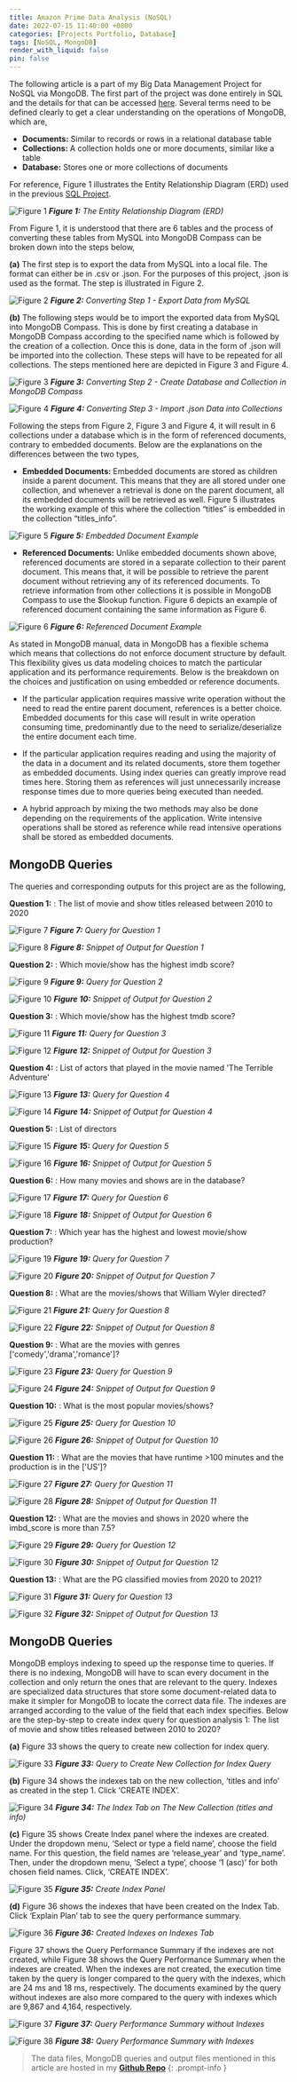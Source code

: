 ```yaml
---
title: Amazon Prime Data Analysis (NoSQL)
date: 2022-07-15 11:40:00 +0800
categories: [Projects Portfolio, Database]
tags: [NoSQL, MongoDB]
render_with_liquid: false
pin: false
---
```


The following article is a part of my Big Data Management Project for NoSQL via MongoDB. The first part of the project was done entirely in SQL and the details for that can be accessed [here](/posts/Database-1). Several terms need to be defined clearly to get a clear understanding on the operations of MongoDB, which are,

- **Documents:** Similar to records or rows in a relational database table
- **Collections:** A collection holds one or more documents, similar like a table
- **Database:** Stores one or more collections of documents

For reference, Figure 1 illustrates the Entity Relationship Diagram (ERD) used in the previous [SQL Project](/posts/Database-1).

![Figure 1](/Database/Picture9.png)
_**Figure 1:** The Entity Relationship Diagram (ERD)_

From Figure 1, it is understood that there are 6 tables and the process of converting these tables from MySQL into MongoDB Compass can be broken down into the steps below,

**(a)** The first step is to export the data from MySQL into a local file. The format can either be in .csv or .json. For the purposes of this project, .json is used as the format. The step is illustrated in Figure 2.

![Figure 2](/Database/Picture23.png)
_**Figure 2:** Converting Step 1 - Export Data from MySQL_

**(b)** The following steps would be to import the exported data from MySQL into MongoDB Compass. This is done by first creating a database in MongoDB Compass according to the specified name which is followed by the creation of a collection. Once this is done, data in the form of .json will be imported into the collection. These steps will have to be repeated for all collections. The steps mentioned here are depicted in Figure 3 and Figure 4.

![Figure 3](/Database/Picture24.png)
_**Figure 3:** Converting Step 2 - Create Database and Collection in MongoDB Compass_

![Figure 4](/Database/Picture25.png)
_**Figure 4:** Converting Step 3 - Import .json Data into Collections_

Following the steps from Figure 2, Figure 3 and Figure 4, it will result in 6 collections under a database which is in the form of referenced documents, contrary to embedded documents. Below are the explanations on the differences between the two types,

- **Embedded Documents:** Embedded documents are stored as children inside a parent document. This means that they are all stored under one collection, and whenever a retrieval is done on the parent document, all its embedded documents will be retrieved as well. Figure 5 illustrates the working example of this where the collection “titles” is embedded in the collection “titles_info”.

![Figure 5](/Database/Picture26.png)
_**Figure 5:** Embedded Document Example_

- **Referenced Documents:** Unlike embedded documents shown above, referenced documents are stored in a separate collection to their parent document. This means that, it will be possible to retrieve the parent document without retrieving any of its referenced documents. To retrieve information from other collections it is possible in MongoDB Compass to use the $lookup function. Figure 6 depicts an example of referenced document containing the same information as Figure 6.

![Figure 6](/Database/Picture27.png)
_**Figure 6:** Referenced Document Example_

As stated in MongoDB manual, data in MongoDB has a flexible schema which means that collections do not enforce document structure by default. This flexibility gives us data modeling choices to match the particular application and its performance requirements. Below is the breakdown on the choices and justification on using embedded or reference documents.

- If the particular application requires massive write operation without the need to read the entire parent document, references is a better choice. Embedded documents for this case will result in write operation consuming time, predominantly due to the need to serialize/deserialize the entire document each time.

- If the particular application requires reading and using the majority of the data in a document and its related documents, store them together as embedded documents. Using index queries can greatly improve read times here. Storing them as references will just unnecessarily increase response times due to more queries being executed than needed.

- A hybrid approach by mixing the two methods may also be done depending on the requirements of the application. Write intensive operations shall be stored as reference while read intensive operations shall be stored as embedded documents. 

## MongoDB Queries
The queries and corresponding outputs for this project are as the following,

**Question 1:**
: The list of movie and show titles released between 2010 to 2020

![Figure 7](/Database/Picture28.png)
_**Figure 7:** Query for Question 1_

![Figure 8](/Database/Picture29.png)
_**Figure 8:** Snippet of Output for Question 1_

**Question 2:**
: Which movie/show has the highest imdb score?

![Figure 9](/Database/Picture30.png)
_**Figure 9:** Query for Question 2_

![Figure 10](/Database/Picture31.png)
_**Figure 10:** Snippet of Output for Question 2_

**Question 3:**
: Which movie/show has the highest tmdb score?

![Figure 11](/Database/Picture32.png)
_**Figure 11:** Query for Question 3_

![Figure 12](/Database/Picture33.png)
_**Figure 12:** Snippet of Output for Question 3_

**Question 4:**
: List of actors that played in the movie named 'The Terrible Adventure'

![Figure 13](/Database/Picture34.png)
_**Figure 13:** Query for Question 4_

![Figure 14](/Database/Picture35.png)
_**Figure 14:** Snippet of Output for Question 4_

**Question 5:**
: List of directors

![Figure 15](/Database/Picture36.png)
_**Figure 15:** Query for Question 5_

![Figure 16](/Database/Picture37.png)
_**Figure 16:** Snippet of Output for Question 5_

**Question 6:**
: How many movies and shows are in the database?

![Figure 17](/Database/Picture38.png)
_**Figure 17:** Query for Question 6_

![Figure 18](/Database/Picture39.png)
_**Figure 18:** Snippet of Output for Question 6_

**Question 7:**
: Which year has the highest and lowest movie/show production?

![Figure 19](/Database/Picture41.png)
_**Figure 19:** Query for Question 7_

![Figure 20](/Database/Picture42.png)
_**Figure 20:** Snippet of Output for Question 7_

**Question 8:**
: What are the movies/shows that William Wyler directed?

![Figure 21](/Database/Picture43.png)
_**Figure 21:** Query for Question 8_

![Figure 22](/Database/Picture44.png)
_**Figure 22:** Snippet of Output for Question 8_

**Question 9:**
: What are the movies with genres ['comedy','drama','romance']?

![Figure 23](/Database/Picture45.png)
_**Figure 23:** Query for Question 9_

![Figure 24](/Database/Picture46.png)
_**Figure 24:** Snippet of Output for Question 9_

**Question 10:**
: What is the most popular movies/shows?

![Figure 25](/Database/Picture47.png)
_**Figure 25:** Query for Question 10_

![Figure 26](/Database/Picture48.png)
_**Figure 26:** Snippet of Output for Question 10_

**Question 11:**
: What are the movies that have runtime >100 minutes and the production is in the ['US']?

![Figure 27](/Database/Picture49.png)
_**Figure 27:** Query for Question 11_

![Figure 28](/Database/Picture50.png)
_**Figure 28:** Snippet of Output for Question 11_

**Question 12:**
: What are the movies and shows in 2020 where the imbd_score is more than 7.5?

![Figure 29](/Database/Picture51.png)
_**Figure 29:** Query for Question 12_

![Figure 30](/Database/Picture52.png)
_**Figure 30:** Snippet of Output for Question 12_

**Question 13:**
: What are the PG classified movies from 2020 to 2021?

![Figure 31](/Database/Picture53.png)
_**Figure 31:** Query for Question 13_

![Figure 32](/Database/Picture54.png)
_**Figure 32:** Snippet of Output for Question 13_

## MongoDB Queries
MongoDB employs indexing to speed up the response time to queries. If there is no indexing, MongoDB will have to scan every document in the collection and only return the ones that are relevant to the query. Indexes are specialized data structures that store some document-related data to make it simpler for MongoDB to locate the correct data file. The indexes are arranged according to the value of the field that each index specifies. Below are the step-by-step to create index query for question analysis 1: The list of movie and show titles released between 2010 to 2020?

**(a)** Figure 33 shows the query to create new collection for index query.

![Figure 33](/Database/Picture55.png)
_**Figure 33:** Query to Create New Collection for Index Query_

**(b)** Figure 34 shows the indexes tab on the new collection, ‘titles and info’ as created in the step 1. Click ‘CREATE INDEX’.

![Figure 34](/Database/Picture56.png)
_**Figure 34:** The Index Tab on The New Collection (titles and info)_

**(c)** Figure 35 shows Create Index panel where the indexes are created. Under the dropdown menu, ‘Select or type a field name’, choose the field name. For this question, the field names are ‘release_year’ and ‘type_name’. Then, under the dropdown menu, ‘Select a type’, choose ‘1 (asc)’ for both chosen field names. Click, ‘CREATE INDEX’.

![Figure 35](/Database/Picture57.png)
_**Figure 35:** Create Index Panel_

**(d)** Figure 36 shows the indexes that have been created on the Index Tab. Click ‘Explain Plan’ tab to see the query performance summary.

![Figure 36](/Database/Picture58.png)
_**Figure 36:** Created Indexes on Indexes Tab_

Figure 37 shows the Query Performance Summary if the indexes are not created, while Figure 38 shows the Query Performance Summary when the indexes are created. When the indexes are not created, the execution time taken by the query is longer compared to the query with the indexes, which are 24 ms and 18 ms, respectively. The documents examined by the query without indexes are also more compared to the query with indexes which are 9,867 and 4,164, respectively.

![Figure 37](/Database/Picture59.png)
_**Figure 37:** Query Performance Summary without Indexes_

![Figure 38](/Database/Picture60.png)
_**Figure 38:** Query Performance Summary with Indexes_

> The data files, MongoDB queries and output files mentioned in this article are hosted in my [**Github Repo**](https://github.com/dineshnaidu10/Amazon-Prime-Data-Analysis-NoSQL-)
{: .prompt-info }





